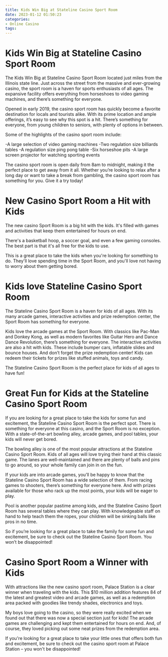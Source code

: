 ```yaml
---
title: Kids Win Big at Stateline Casino Sport Room
date: 2023-01-12 01:50:23
categories:
- Online Casino
tags:
---
```



#  Kids Win Big at Stateline Casino Sport Room

The Kids Win Big at Stateline Casino Sport Room located just miles from the Illinois state line. Just across the street from the massive and ever-growing casino, the sport room is a haven for sports enthusiasts of all ages. The expansive facility offers everything from horseshoes to video gaming machines, and there’s something for everyone.

Opened in early 2019, the casino sport room has quickly become a favorite destination for locals and tourists alike. With its prime location and ample offerings, it’s easy to see why this spot is a hit. There’s something for everyone, from young children to seniors, with plenty of options in between.

Some of the highlights of the casino sport room include:

-A large selection of video gaming machines
-Two regulation size billiards tables
-A regulation size ping pong table
-Six horseshoe pits
-A large screen projector for watching sporting events

The casino sport room is open daily from 8am to midnight, making it the perfect place to get away from it all. Whether you’re looking to relax after a long day or want to take a break from gambling, the casino sport room has something for you. Give it a try today!

#  New Casino Sport Room a Hit with Kids

The new casino Sport Room is a big hit with the kids. It's filled with games and activities that keep them entertained for hours on end.

There's a basketball hoop, a soccer goal, and even a few gaming consoles. The best part is that it's all free for the kids to use.

This is a great place to take the kids when you're looking for something to do. They'll love spending time in the Sport Room, and you'll love not having to worry about them getting bored.

#  Kids love Stateline Casino Sport Room

The Stateline Casino Sport Room is a haven for kids of all ages. With its many arcade games, interactive activities and prize redemption center, the Sport Room has something for everyone.

Kids love the arcade games at the Sport Room. With classics like Pac-Man and Donkey Kong, as well as modern favorites like Guitar Hero and Dance Dance Revolution, there’s something for everyone. The interactive activities are also a hit with kids. These include bumper cars, inflatable slides and bounce houses. And don’t forget the prize redemption center! Kids can redeem their tickets for prizes like stuffed animals, toys and candy.

The Stateline Casino Sport Room is the perfect place for kids of all ages to have fun!

#  Great Fun for Kids at the Stateline Casino Sport Room

If you are looking for a great place to take the kids for some fun and excitement, the Stateline Casino Sport Room is the perfect spot. There is something for everyone at this casino, and the Sport Room is no exception. With a state-of-the-art bowling alley, arcade games, and pool tables, your kids will never get bored.

The bowling alley is one of the most popular attractions at the Stateline Casino Sport Room. Kids of all ages will love trying their hand at this classic game. The lanes are well-maintained and there are plenty of balls and pins to go around, so your whole family can join in on the fun.

If your kids are into arcade games, you’ll be happy to know that the Stateline Casino Sport Room has a wide selection of them. From racing games to shooters, there’s something for everyone here. And with prizes available for those who rack up the most points, your kids will be eager to play.

Pool is another popular pastime among kids, and the Stateline Casino Sport Room has several tables where they can play. With knowledgeable staff on hand to help teach them the ropes, your children will be sinking balls like pros in no time.

So if you’re looking for a great place to take the family for some fun and excitement, be sure to check out the Stateline Casino Sport Room. You won’t be disappointed!

#  Casino Sport Room a Winner with Kids

With attractions like the new casino sport room, Palace Station is a clear winner when traveling with the kids. This $10 million addition features 84 of the latest and greatest video and arcade games, as well as a redemption area packed with goodies like trendy shades, electronics and toys.

My boys love going to the casino, so they were really excited when we found out that there was now a special section just for kids! The arcade games are challenging and kept them entertained for hours on end. And, of course, they loved picking out some neat prizes from the redemption area.

If you're looking for a great place to take your little ones that offers both fun and excitement, be sure to check out the casino sport room at Palace Station – you won't be disappointed!